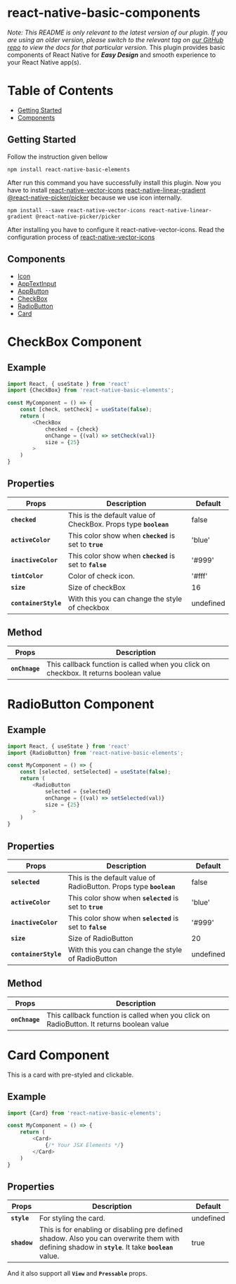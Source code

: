 # react-native-basic-components
*Note: This README is only relevant to the latest version of our plugin. If you are using an older version, please switch to the relevant tag on [our GitHub repo](https://github.com/ayand269/react-native-basic-elements) to view the docs for that particular version.*
This plugin provides basic components of React Native for ***Easy Design*** and smooth experience to your React Native app(s).
# Table of Contents
* [Getting Started](#getting-started)
* [Components](#components)


## Getting Started
Follow the instruction given bellow 

```shell
npm install react-native-basic-elements
```
After run this command you have successfully install this plugin. Now you have to install [react-native-vector-icons](https://www.npmjs.com/package/react-native-vector-icons) [react-native-linear-gradient](https://www.npmjs.com/package/react-native-linear-gradient) [@react-native-picker/picker](https://github.com/react-native-picker/picker) because we use icon internally.
```shell
npm install --save react-native-vector-icons react-native-linear-gradient @react-native-picker/picker
```
After installing you have to configure it react-native-vector-icons. Read the configuration process of [react-native-vector-icons](https://github.com/oblador/react-native-vector-icons)

## Components
* [Icon](doc/Icon-component.md)
* [AppTextInput](doc/app-textInput-component.md)
* [AppButton](doc/app-button-component.md)
* [CheckBox](#checkbox-component)
* [RadioButton](#radiobutton-component)
* [Card](#card-component)


# CheckBox Component

## Example
```js
import React, { useState } from 'react'
import {CheckBox} from 'react-native-basic-elements';

const MyComponent = () => {
    const [check, setCheck] = useState(false);
    return (
        <CheckBox
            checked = {check}
            onChange = {(val) => setCheck(val)}
            size = {25}
        >
    )
}
```

## Properties

| Props             | Description                                                                         | Default   |
|-------------------|-------------------------------------------------------------------------------------|-----------|
| **`checked`**     | This is the default value of CheckBox. Props type **`boolean`**                     | false     |
| **`activeColor`** | This color show when **`checked`** is set to **`true`**                             | 'blue'    |
| **`inactiveColor`**| This color show when **`checked`** is set to **`false`**                           | '#999'    |
| **`tintColor`**   | Color of check icon.                                                                | '#fff'    |
| **`size`**        | Size of checkBox                                                                    | 16        |
| **`containerStyle`**| With this you can change the style of checkbox                                    | undefined |

## Method
| Props                        | Description                                                                         |
|------------------------------|-------------------------------------------------------------------------------------|
| **`onChnage`**               | This callback function is called when you click on checkbox. It returns boolean value|


# RadioButton Component

## Example
```js
import React, { useState } from 'react'
import {RadioButton} from 'react-native-basic-elements';

const MyComponent = () => {
    const [selected, setSelected] = useState(false);
    return (
        <RadioButton
            selected = {selected}
            onChange = {(val) => setSelected(val)}
            size = {25}
        >
    )
}
```

## Properties

| Props             | Description                                                                         | Default   |
|-------------------|-------------------------------------------------------------------------------------|-----------|
| **`selected`**    | This is the default value of RadioButton. Props type **`boolean`**                  | false     |
| **`activeColor`** | This color show when **`selected`** is set to **`true`**                            | 'blue'    |
| **`inactiveColor`**| This color show when **`selected`** is set to **`false`**                          | '#999'    |
| **`size`**        | Size of RadioButton                                                                 | 20        |
| **`containerStyle`**| With this you can change the style of RadioButton                                 | undefined |

## Method
| Props                        | Description                                                                         |
|------------------------------|-------------------------------------------------------------------------------------|
| **`onChnage`**               | This callback function is called when you click on RadioButton. It returns boolean value|


# Card Component
This is a card with pre-styled and clickable.

## Example
```js
import {Card} from 'react-native-basic-elements';

const MyComponent = () => {
    return (
        <Card>
            {/* Your JSX Elements */}
        </Card>
    )
}
```

## Properties

| Props             | Description                                                                         | Default   |
|-------------------|-------------------------------------------------------------------------------------|-----------|
| **`style`**       | For styling the card.                                                               | undefined |
| **`shadow`**      | This is for enabling or disabling pre defined shadow. Also you can overwrite them with defining shadow in **`style`**. It take **`boolean`** value.  | true   |

And it also support all **`View`** and **`Pressable`** props.



